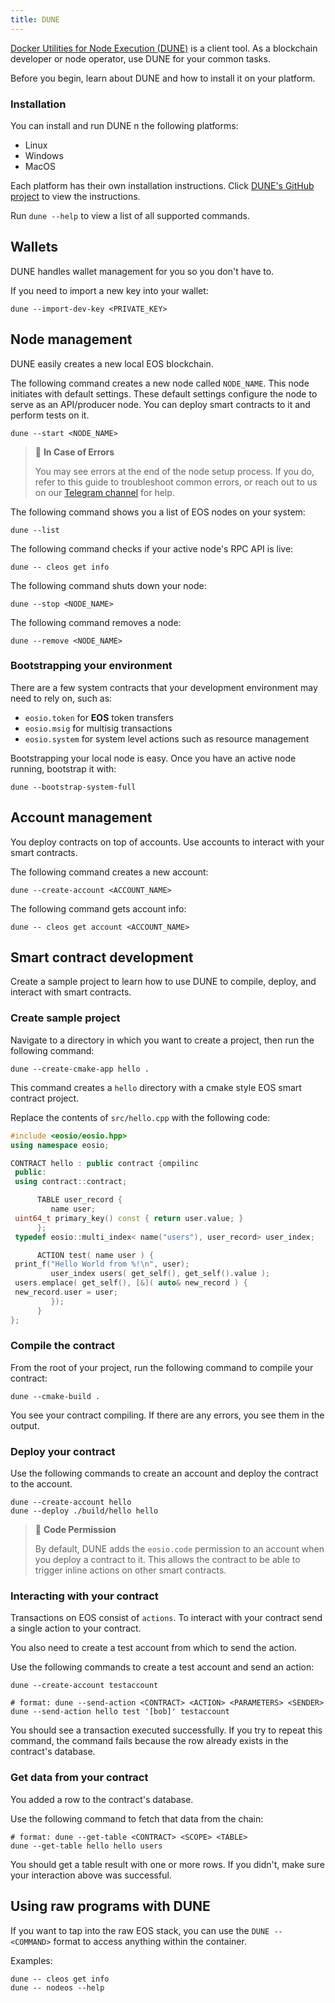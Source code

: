 ```yaml
---
title: DUNE
---
```


[Docker Utilities for Node Execution (DUNE)](https://github.com/AntelopeIO/DUNE) is a client tool. 
As a blockchain developer or node operator, use DUNE for your common tasks.

Before you begin, learn about DUNE and how to install it on your platform.

### Installation

You can install and run DUNE n the following platforms:
* Linux
* Windows
* MacOS

Each platform has their own installation instructions. Click [DUNE's GitHub project](https://github.com/AntelopeIO/DUNE) to view the instructions.

Run `dune --help` to view a list of all supported commands.

## Wallets

DUNE handles wallet management for you so you don't have to. 

If you need to import a new key into your wallet:

```shell
dune --import-dev-key <PRIVATE_KEY>
```

## Node management

DUNE easily creates a new local EOS blockchain.

The following command creates a new node called `NODE_NAME`.  This node initiates with default settings. These default settings configure the node to serve as an API/producer node. You can deploy smart contracts to it and perform tests on it.

```shell
dune --start <NODE_NAME>
```

> 📝 **In Case of Errors**
>
> You may see errors at the end of the node setup process.
> If you do, refer to this guide to troubleshoot common errors, or reach out to us on our
> [Telegram channel](https://t.me/antelopedevs) for help.

The following command shows you a list of EOS nodes on your system:

```shell
dune --list
```

The following command checks if your active node's RPC API is live:

```shell
dune -- cleos get info
```

The following command shuts down your node:

```shell
dune --stop <NODE_NAME>
```

The following command removes a node:

```shell
dune --remove <NODE_NAME>
```

### Bootstrapping your environment

There are a few system contracts that your development environment may need to rely on, such as:
- `eosio.token` for **EOS** token transfers
- `eosio.msig` for multisig transactions
- `eosio.system` for system level actions such as resource management

Bootstrapping your local node is easy. Once you have an active node running, bootstrap it with:

```shell
dune --bootstrap-system-full
```

## Account management

You deploy contracts on top of accounts. Use accounts to interact with your smart contracts. 

The following command creates a new account:

```shell
dune --create-account <ACCOUNT_NAME>
```

The following command gets account info:

```shell
dune -- cleos get account <ACCOUNT_NAME>
```
## Smart contract development

Create a sample project to learn how to use DUNE to compile, deploy, and interact with smart contracts.

### Create sample project

Navigate to a directory in which you want to create a project, then run the following command:

```shell
dune --create-cmake-app hello .
```
This command creates a `hello` directory with a cmake style EOS smart contract project.

Replace the contents of `src/hello.cpp` with the following code:

```cpp
#include <eosio/eosio.hpp> 
using namespace eosio;

CONTRACT hello : public contract {ompilinc
 public:
 using contract::contract;

      TABLE user_record {
         name user;
 uint64_t primary_key() const { return user.value; }
      };
 typedef eosio::multi_index< name("users"), user_record> user_index;

      ACTION test( name user ) {
 print_f("Hello World from %!\n", user);
         user_index users( get_self(), get_self().value );
 users.emplace( get_self(), [&]( auto& new_record ) {
 new_record.user = user;
         });
      }
};
```
### Compile the contract

From the root of your project, run the following command to compile your contract:

```shell
dune --cmake-build .
```
You see your contract compiling. If there are any errors, you see them in the output.

### Deploy your contract

Use the following commands to create an account and deploy the contract to the account.

```shell
dune --create-account hello
dune --deploy ./build/hello hello
```

> 👀 **Code Permission**
> 
> By default, DUNE adds the `eosio.code` permission to an account when you deploy a contract to it. This allows the
> contract to be able to trigger inline actions on other smart contracts.

### Interacting with your contract

Transactions on EOS consist of 
`actions`. To interact with your contract send a single action to your contract.

You also need to create a test account from which to send the action.

Use the following commands to create a test account and send an action:

```shell
dune --create-account testaccount

# format: dune --send-action <CONTRACT> <ACTION> <PARAMETERS> <SENDER>
dune --send-action hello test '[bob]' testaccount
```

You should see a transaction executed successfully. If you try to repeat this command, the command 
fails because the row already exists in the contract's database.

### Get data from your contract

You added a row to the contract's database. 

Use the following command to fetch that data from the chain:

```shell
# format: dune --get-table <CONTRACT> <SCOPE> <TABLE>
dune --get-table hello hello users
```

You should get a table result with one or more rows. If you didn't, make sure your interaction above was successful.

## Using raw programs with DUNE

If you want to tap into the raw EOS stack, you can use the `DUNE -- <COMMAND>` format to access anything within the container.

Examples:
 
```shell
dune -- cleos get info
dune -- nodeos --help
```


